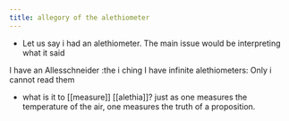 ```yaml
---
title: allegory of the alethiometer
---
```


- Let us say i had an alethiometer. The main issue would be interpreting what it said

I have an Allesschneider :the i ching 
I have infinite alethiometers:
Only i cannot read them
- what is it to [[measure]] [[alethia]]? just as one measures the temperature of the air, one measures the truth of a proposition.

